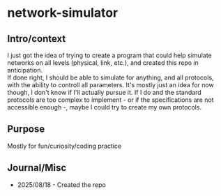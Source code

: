 # network-simulator
## Intro/context
I just got the idea of trying to create a program that could help simulate networks on all levels
(physical, link, etc.), and created this repo in anticipation.\
If done right, I should be able to simulate for anything, and all protocols, with the
ability to controll all parameters.
It's mostly just an idea for now though, I don't know if I'll actually pursue it. If I do and the
standard protocols are too complex to implement - or if the specifications are not accessible
enough -, maybe I could try to create my own protocols.

## Purpose
Mostly for fun/curiosity/coding practice

## Journal/Misc
- 2025/08/18 - Created the repo